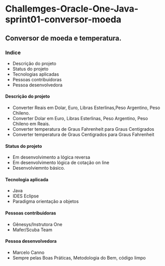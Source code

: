 # Challemges-Oracle-One-Java-sprint01-conversor-moeda

## Conversor de moeda e temperatura.

### Indice
* Descrição do projeto
* Status do projeto
* Tecnologias aplicadas
* Pessoas contribuidoras
* Pessoa desenvolvedora

#### Descrição do projeto
- Converter Reais em Dolar, Euro, Libras Esterlinas,Peso Argentino, Peso Chileno.
- Converter Dolar em Euro, Libras Esterlinas, Peso Argentino, Peso Chileno em Reais.
- Converter temperatura de Graus Fahrenheit para Graus Centigrados
- Converter temperatura de Graus Centigrados para Graus Fahrenheit

#### Status do projeto
- Em desenvolvimento a lógica reversa
- Em desenvolvimento lógica de cotação on line
- Desenvolviemnto básico.

#### Tecnologia aplicada
- Java
- IDES Eclipse
- Paradigma orientação a objetos

#### Pessoas contribuidoras
- Gênesys/Instrutora One
- Mafer/Scuba Team

#### Pessoa desenvolvedora
- Marcelo Canno
- Sempre pelas Boas Práticas, Metodologia do Bem, código limpo
